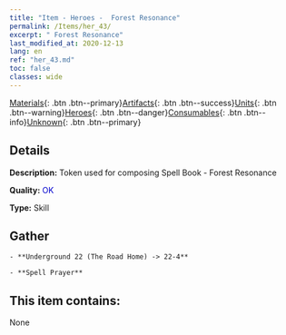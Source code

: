 ```yaml
---
title: "Item - Heroes -  Forest Resonance"
permalink: /Items/her_43/
excerpt: " Forest Resonance"
last_modified_at: 2020-12-13
lang: en
ref: "her_43.md"
toc: false
classes: wide
---
```

 [Materials](/Items/){: .btn .btn--primary}[Artifacts](/Items/Artifacts/){: .btn .btn--success}[Units](/Items/Units/){: .btn .btn--warning}[Heroes](/Items/Heroes/){: .btn .btn--danger}[Consumables](/Items/Consumables/){: .btn .btn--info}[Unknown](/Items/Unknown/){: .btn .btn--primary}

## Details
 **Description:** Token used for composing Spell Book - Forest Resonance

 **Quality:** <span style="color: #0000CD">OK</span>

 **Type:** Skill

## Gather

    - **Underground 22 (The Road Home) -> 22-4** 

    - **Spell Prayer** 



## This item contains:

  None

